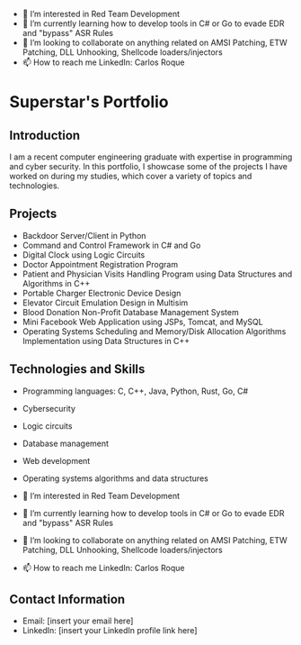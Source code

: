 
- 👀 I’m interested in Red Team Development 
- 🌱 I’m currently learning how to develop tools in C# or Go to evade EDR and "bypass" ASR Rules
- 💞️ I’m looking to collaborate on anything related on AMSI Patching, ETW Patching, DLL Unhooking, Shellcode loaders/injectors
- 📫 How to reach me LinkedIn: Carlos Roque 

# Superstar's Portfolio

## Introduction
I am a recent computer engineering graduate with expertise in programming and cyber security. In this portfolio, I showcase some of the projects I have worked on during my studies, which cover a variety of topics and technologies.

## Projects
- Backdoor Server/Client in Python
- Command and Control Framework in C# and Go
- Digital Clock using Logic Circuits
- Doctor Appointment Registration Program
- Patient and Physician Visits Handling Program using Data Structures and Algorithms in C++
- Portable Charger Electronic Device Design
- Elevator Circuit Emulation Design in Multisim
- Blood Donation Non-Profit Database Management System
- Mini Facebook Web Application using JSPs, Tomcat, and MySQL
- Operating Systems Scheduling and Memory/Disk Allocation Algorithms Implementation using Data Structures in C++

## Technologies and Skills
- Programming languages: C, C++, Java, Python, Rust, Go, C#
- Cybersecurity
- Logic circuits
- Database management
- Web development
- Operating systems algorithms and data structures

- 👀 I’m interested in Red Team Development 
- 🌱 I’m currently learning how to develop tools in C# or Go to evade EDR and "bypass" ASR Rules
- 💞️ I’m looking to collaborate on anything related on AMSI Patching, ETW Patching, DLL Unhooking, Shellcode loaders/injectors
- 📫 How to reach me LinkedIn: Carlos Roque 

## Contact Information
- Email: [insert your email here]
- LinkedIn: [insert your LinkedIn profile link here]

